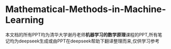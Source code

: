 # Mathematical-Methods-in-Machine-Learning
本文档的所有PPT均为清华大学谢丹老师**机器学习的数学原理**课程的PPT,所有笔记均为deepseek生成或由PPT在deepseek帮助下翻译整理而来,仅供学习参考